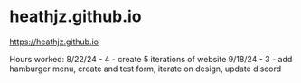 # heathjz.github.io
https://heathjz.github.io

Hours worked:
8/22/24 - 4 - create 5 iterations of website
9/18/24 - 3 - add hamburger menu, create and test form, iterate on design, update discord
